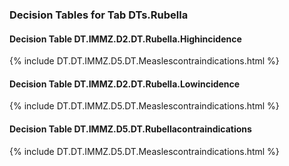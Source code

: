 ### Decision Tables for Tab  DTs.Rubella
#### Decision Table DT.IMMZ.D2.DT.Rubella.Highincidence
{% include DT.DT.IMMZ.D5.DT.Measlescontraindications.html %}
#### Decision Table DT.IMMZ.D2.DT.Rubella.Lowincidence
{% include DT.DT.IMMZ.D5.DT.Measlescontraindications.html %}
#### Decision Table DT.IMMZ.D5.DT.Rubellacontraindications
{% include DT.DT.IMMZ.D5.DT.Measlescontraindications.html %}

